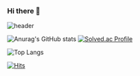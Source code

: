 ### Hi there 👋

<!--
**designerSejinOH/designerSejinOH** is a ✨ _special_ ✨ repository because its `README.md` (this file) appears on your GitHub profile.

Here are some ideas to get you started:

- 🔭 I’m currently working on ...
- 🌱 I’m currently learning ...
- 👯 I’m looking to collaborate on ...
- 🤔 I’m looking for help with ...
- 💬 Ask me about ...
- 📫 How to reach me: ...
- 😄 Pronouns: ...
- ⚡ Fun fact: ...
-->

![header](https://capsule-render.vercel.app/api?type=wave&color=auto&height=300&section=header&text=Hello!&fontSize=90)

![Anurag's GitHub stats](https://github-readme-stats.vercel.app/api?username=designerSejinOH&show_icons=true&theme=cobalt2)
[![Solved.ac Profile](http://mazassumnida.wtf/api/generate_badge?boj=designerSejinOH)](https://solved.ac/designerSejinOH)

![Top Langs](https://github-readme-stats.vercel.app/api/top-langs/?username=designerSejinOH&layout=compact&theme=dark)

[![Hits](https://hits.seeyoufarm.com/api/count/incr/badge.svg?url=https%3A%2F%2Fgithub.com%2Fgjbae1212%2Fhit-counter)](https://hits.seeyoufarm.com)                    
